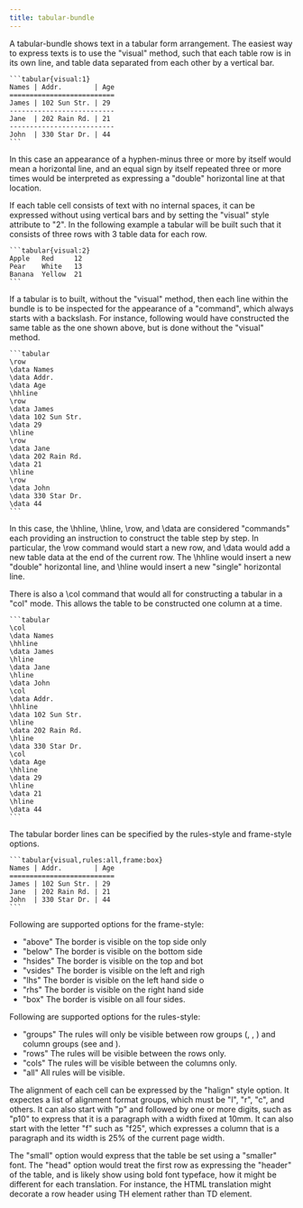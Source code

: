 ```yaml
---
title: tabular-bundle 
---
```


A tabular-bundle shows text in a tabular form arrangement.
The easiest way to express texts is to use the "visual" method,
such that each table row is in its own line, and table data separated
from each other by a vertical bar. 

    ```tabular{visual:1}
    Names | Addr.        | Age
    ==========================
    James | 102 Sun Str. | 29
    --------------------------
    Jane  | 202 Rain Rd. | 21
    --------------------------
    John  | 330 Star Dr. | 44
    ```

In this case an appearance of a hyphen-minus three or more by itself would mean
a horizontal line, and an equal sign by itself repeated three or more times
would be interpreted as expressing a "double" horizontal line at that location.

If each table cell consists of text with no internal spaces, it can be
expressed without using vertical bars and by setting the "visual" style
attribute to "2". In the following example a tabular will be built such that it
consists of three rows with 3 table data for each row.

    ```tabular{visual:2}
    Apple   Red     12  
    Pear    White   13
    Banana  Yellow  21
    ```

If a tabular is to built, without the "visual" method, then each line within
the bundle is to be inspected for the appearance of a "command", which always
starts with a backslash.  For instance, following would have constructed the
same table as the one shown above, but is done without the "visual" method.

    ```tabular
    \row
    \data Names 
    \data Addr.        
    \data Age
    \hhline
    \row
    \data James 
    \data 102 Sun Str. 
    \data 29
    \hline
    \row
    \data Jane  
    \data 202 Rain Rd. 
    \data 21
    \hline
    \row
    \data John
    \data 330 Star Dr. 
    \data 44
    ```

In this case, the \hhline, \hline, \row, and \data are considered "commands"  
each providing an instruction to construct the table step by step.
In particular, the \row command would start a new row, and \data would 
add a new table data at the end of the current row.
The \hhline would insert a new "double" horizontal line, and \hline would insert
a new "single" horizontal line.

There is also a \col command that would all for constructing a tabular in a "col" mode.
This allows the table to be constructed one column at a time.

    ```tabular
    \col
    \data Names
    \hhline
    \data James
    \hline
    \data Jane
    \hline
    \data John
    \col
    \data Addr.
    \hhline 
    \data 102 Sun Str. 
    \hline
    \data 202 Rain Rd. 
    \hline
    \data 330 Star Dr. 
    \col
    \data Age
    \hhline
    \data 29
    \hline
    \data 21
    \hline
    \data 44
    ```

The tabular border lines can be specified by the rules-style
and frame-style options.

    ```tabular{visual,rules:all,frame:box}
    Names | Addr.        | Age
    ==========================
    James | 102 Sun Str. | 29
    Jane  | 202 Rain Rd. | 21
    John  | 330 Star Dr. | 44
    ```

Following are supported options for the frame-style:

- "above" The border is visible on the top side only
- "below" The border is visible on the bottom side
- "hsides" The border is visible on the top and bot
- "vsides" The border is visible on the left and righ
- "lhs" The border is visible on the left hand side o
- "rhs" The border is visible on the right hand side
- "box" The border is visible on all four sides.

Following are supported options for the rules-style:

- "groups" The rules will only be visible between row groups (<thead>, <tfoot>, <tbody>) and column groups (see <colgroup> and <col>).
- "rows" The rules will be visible between the rows only.
- "cols" The rules will be visible between the columns only.
- "all" All rules will be visible.

The alignment of each cell can be expressed by the "halign" style
option. It expectes a list of alignment format groups, which 
must be "l", "r", "c", and others. It can also start with "p" 
and followed by one or more digits, such as "p10" to express that 
it is a paragraph with a width fixed at 10mm. It can also start
with the letter "f" such as "f25", which expresses a column 
that is a paragraph and its width is 25% of the current page width.

The "small" option would express that the table be set using
a "smaller" font. The "head" option would treat the first row as
expressing the "header" of the table, and is likely show using
bold font typeface, how it might be different for each translation.
For instance, the HTML translation might decorate a row header
using TH element rather than TD element.


